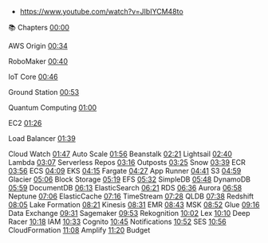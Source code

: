 

- https://www.youtube.com/watch?v=JIbIYCM48to

📚 Chapters [00:00](https://www.youtube.com/watch?v=JIbIYCM48to&t=0s) 

AWS Origin [00:34](https://www.youtube.com/watch?v=JIbIYCM48to&t=34s) 

RoboMaker [00:40](https://www.youtube.com/watch?v=JIbIYCM48to&t=40s) 

IoT Core [00:46](https://www.youtube.com/watch?v=JIbIYCM48to&t=46s) 

Ground Station [00:53](https://www.youtube.com/watch?v=JIbIYCM48to&t=53s)

Quantum Computing [01:00](https://www.youtube.com/watch?v=JIbIYCM48to&t=60s) 

EC2 [01:26](https://www.youtube.com/watch?v=JIbIYCM48to&t=86s) 

Load Balancer [01:39](https://www.youtube.com/watch?v=JIbIYCM48to&t=99s) 

Cloud Watch [01:47](https://www.youtube.com/watch?v=JIbIYCM48to&t=107s) Auto Scale [01:56](https://www.youtube.com/watch?v=JIbIYCM48to&t=116s) Beanstalk [02:21](https://www.youtube.com/watch?v=JIbIYCM48to&t=141s) Lightsail [02:40](https://www.youtube.com/watch?v=JIbIYCM48to&t=160s) Lambda [03:07](https://www.youtube.com/watch?v=JIbIYCM48to&t=187s) Serverless Repos [03:16](https://www.youtube.com/watch?v=JIbIYCM48to&t=196s) Outposts [03:25](https://www.youtube.com/watch?v=JIbIYCM48to&t=205s) Snow [03:39](https://www.youtube.com/watch?v=JIbIYCM48to&t=219s) ECR [03:56](https://www.youtube.com/watch?v=JIbIYCM48to&t=236s) ECS [04:09](https://www.youtube.com/watch?v=JIbIYCM48to&t=249s) EKS [04:15](https://www.youtube.com/watch?v=JIbIYCM48to&t=255s) Fargate [04:27](https://www.youtube.com/watch?v=JIbIYCM48to&t=267s) App Runner [04:41](https://www.youtube.com/watch?v=JIbIYCM48to&t=281s) S3 [04:59](https://www.youtube.com/watch?v=JIbIYCM48to&t=299s) Glacier [05:06](https://www.youtube.com/watch?v=JIbIYCM48to&t=306s) Block Storage [05:19](https://www.youtube.com/watch?v=JIbIYCM48to&t=319s) EFS [05:32](https://www.youtube.com/watch?v=JIbIYCM48to&t=332s) SimpleDB [05:48](https://www.youtube.com/watch?v=JIbIYCM48to&t=348s) DynamoDB [05:59](https://www.youtube.com/watch?v=JIbIYCM48to&t=359s) DocumentDB [06:13](https://www.youtube.com/watch?v=JIbIYCM48to&t=373s) ElasticSearch [06:21](https://www.youtube.com/watch?v=JIbIYCM48to&t=381s) RDS [06:36](https://www.youtube.com/watch?v=JIbIYCM48to&t=396s) Aurora [06:58](https://www.youtube.com/watch?v=JIbIYCM48to&t=418s) Neptune [07:06](https://www.youtube.com/watch?v=JIbIYCM48to&t=426s) ElasticCache [07:16](https://www.youtube.com/watch?v=JIbIYCM48to&t=436s) TimeStream [07:28](https://www.youtube.com/watch?v=JIbIYCM48to&t=448s) QLDB [07:38](https://www.youtube.com/watch?v=JIbIYCM48to&t=458s) Redshift [08:05](https://www.youtube.com/watch?v=JIbIYCM48to&t=485s) Lake Formation [08:21](https://www.youtube.com/watch?v=JIbIYCM48to&t=501s) Kinesis [08:31](https://www.youtube.com/watch?v=JIbIYCM48to&t=511s) EMR [08:43](https://www.youtube.com/watch?v=JIbIYCM48to&t=523s) MSK [08:52](https://www.youtube.com/watch?v=JIbIYCM48to&t=532s) Glue [09:16](https://www.youtube.com/watch?v=JIbIYCM48to&t=556s) Data Exchange [09:31](https://www.youtube.com/watch?v=JIbIYCM48to&t=571s) Sagemaker [09:53](https://www.youtube.com/watch?v=JIbIYCM48to&t=593s) Rekognition [10:02](https://www.youtube.com/watch?v=JIbIYCM48to&t=602s) Lex  [10:10](https://www.youtube.com/watch?v=JIbIYCM48to&t=610s) Deep Racer [10:18](https://www.youtube.com/watch?v=JIbIYCM48to&t=618s) IAM [10:33](https://www.youtube.com/watch?v=JIbIYCM48to&t=633s) Cognito [10:45](https://www.youtube.com/watch?v=JIbIYCM48to&t=645s) Notifications [10:52](https://www.youtube.com/watch?v=JIbIYCM48to&t=652s) SES [10:56](https://www.youtube.com/watch?v=JIbIYCM48to&t=656s) CloudFormation [11:08](https://www.youtube.com/watch?v=JIbIYCM48to&t=668s) Amplify [11:20](https://www.youtube.com/watch?v=JIbIYCM48to&t=680s) Budget 
